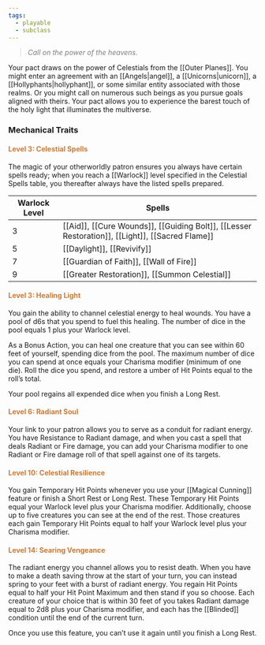 ```yaml
---
tags:
  - playable
  - subclass
---
```

> *<span style="color:rgb(125, 125, 125)">Call on the power of the heavens.</span>*

Your pact draws on the power of Celestials from the [[Outer Planes]]. You might enter an agreement with an [[Angels|angel]], a [[Unicorns|unicorn]], a [[Hollyphants|hollyphant]], or some similar entity associated with those realms. Or you might call on numerous such beings as you pursue goals aligned with theirs. Your pact allows you to experience the barest touch of the holy light that illuminates the multiverse.

### Mechanical Traits
#### <span style="color:rgb(203, 123, 55)">Level 3: Celestial Spells</span>

The magic of your otherworldly patron ensures you always have certain spells ready; when you reach a [[Warlock]] level specified in the Celestial Spells table, you thereafter always have the listed spells prepared.

| Warlock Level | Spells                                                                                          |
| ------------- | ----------------------------------------------------------------------------------------------- |
| 3             | [[Aid]], [[Cure Wounds]], [[Guiding Bolt]], [[Lesser Restoration]], [[Light]], [[Sacred Flame]] |
| 5             | [[Daylight]], [[Revivify]]                                                                      |
| 7             | [[Guardian of Faith]], [[Wall of Fire]]                                                         |
| 9             | [[Greater Restoration]], [[Summon Celestial]]                                                   |
#### <span style="color:rgb(203, 123, 55)">Level 3: Healing Light</span>

You gain the ability to channel celestial energy to heal wounds. You have a pool of d6s that you spend to fuel this healing. The number of dice in the pool equals 1 plus your Warlock level.

As a Bonus Action, you can heal one creature that you can see within 60 feet of yourself, spending dice from the pool. The maximum number of dice you can spend at once equals your Charisma modifier (minimum of one die). Roll the dice you spend, and restore a umber of Hit Points equal to the roll’s total.

Your pool regains all expended dice when you finish a Long Rest.
#### <span style="color:rgb(203, 123, 55)">Level 6: Radiant Soul</span>

Your link to your patron allows you to serve as a conduit for radiant energy. You have Resistance to Radiant damage, and when you cast a spell that deals Radiant or Fire damage, you can add your Charisma modifier to one Radiant or Fire damage roll of that spell against one of its targets.
#### <span style="color:rgb(203, 123, 55)">Level 10: Celestial Resilience</span>

You gain Temporary Hit Points whenever you use your [[Magical Cunning]] feature or finish a Short Rest or Long Rest. These Temporary Hit Points equal your Warlock level plus your Charisma modifier. Additionally, choose up to five creatures you can see at the end of the rest. Those creatures each gain Temporary Hit Points equal to half your Warlock level plus your Charisma modifier.
#### <span style="color:rgb(203, 123, 55)">Level 14: Searing Vengeance</span>

The radiant energy you channel allows you to resist death. When you have to make a death saving throw at the start of your turn, you can instead spring to your feet with a burst of radiant energy. You regain Hit Points equal to half your Hit Point Maximum and then stand if you so choose. Each creature of your choice that is within 30 feet of you takes Radiant damage equal to 2d8 plus your Charisma modifier, and each has the [[Blinded]] condition until the end of the current turn.

Once you use this feature, you can’t use it again until you finish a Long Rest.